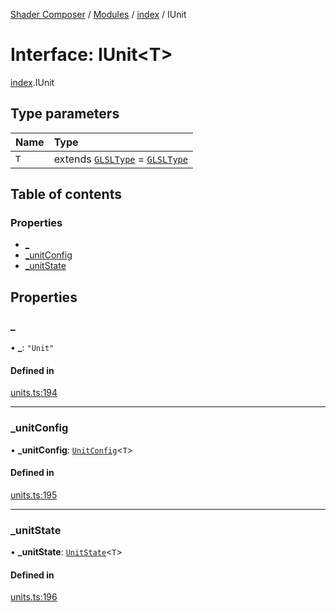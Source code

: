 [Shader Composer](../README.md) / [Modules](../modules.md) / [index](../modules/index.md) / IUnit

# Interface: IUnit<T\>

[index](../modules/index.md).IUnit

## Type parameters

| Name | Type |
| :------ | :------ |
| `T` | extends [`GLSLType`](../modules/index.md#glsltype) = [`GLSLType`](../modules/index.md#glsltype) |

## Table of contents

### Properties

- [\_](index.IUnit.md#_)
- [\_unitConfig](index.IUnit.md#_unitconfig)
- [\_unitState](index.IUnit.md#_unitstate)

## Properties

### \_

• **\_**: ``"Unit"``

#### Defined in

[units.ts:194](https://github.com/hmans/composer-suite/blob/bea366aa/packages/shader-composer/src/units.ts#L194)

___

### \_unitConfig

• **\_unitConfig**: [`UnitConfig`](../modules/index.md#unitconfig)<`T`\>

#### Defined in

[units.ts:195](https://github.com/hmans/composer-suite/blob/bea366aa/packages/shader-composer/src/units.ts#L195)

___

### \_unitState

• **\_unitState**: [`UnitState`](../modules/index.md#unitstate)<`T`\>

#### Defined in

[units.ts:196](https://github.com/hmans/composer-suite/blob/bea366aa/packages/shader-composer/src/units.ts#L196)
